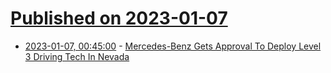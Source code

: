 # [Published on 2023-01-07](index.md)

* [2023-01-07, 00:45:00](https://tech.slashdot.org/story/23/01/06/2222244/mercedes-benz-gets-approval-to-deploy-level-3-driving-tech-in-nevada?utm_source=rss1.0mainlinkanon&utm_medium=feed) - [Mercedes-Benz Gets Approval To Deploy Level 3 Driving Tech In Nevada](https://tech.slashdot.org/story/23/01/06/2222244/mercedes-benz-gets-approval-to-deploy-level-3-driving-tech-in-nevada?utm_source=rss1.0mainlinkanon&utm_medium=feed)
